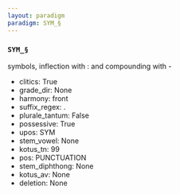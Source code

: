 ```yaml
---
layout: paradigm
paradigm: SYM_§
---
```

### ` SYM_§ `

symbols, inflection with : and compounding with -
* clitics: True
* grade_dir: None
* harmony: front
* suffix_regex: .
* plurale_tantum: False
* possessive: True
* upos: SYM
* stem_vowel: None
* kotus_tn: 99
* pos: PUNCTUATION
* stem_diphthong: None
* kotus_av: None
* deletion: None
